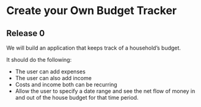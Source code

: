 # Create your Own Budget Tracker 

## Release 0
We will build an application that keeps track of a household’s budget. 

It should do the following:
- The user can add expenses
- The user can also add income 
- Costs and income both can be recurring
- Allow the user to specify a date range and see the net flow of money in and out of the house budget for that time period.